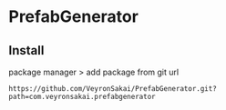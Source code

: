# PrefabGenerator

## Install

package manager > add package from git url

```
https://github.com/VeyronSakai/PrefabGenerator.git?path=com.veyronsakai.prefabgenerator
```
